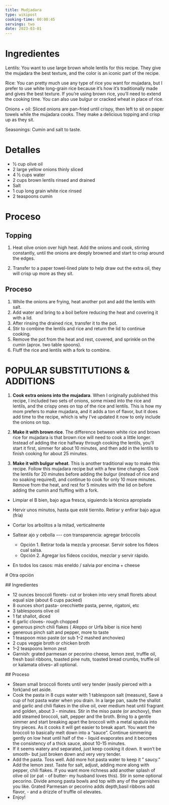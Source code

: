 ```yaml
---
title: Mudjadara
type: wikipost
cooking-time: 00:00:45
servings: two 
date: 2023-03-01
---
```


# Ingredientes

Lentils: You want to use large brown whole lentils for this recipe. They give the mujadara the best texture, and the color is an iconic part of the recipe.

Rice: You can pretty much use any type of rice you want for mujadara, but I prefer to use white long-grain rice because it’s how it’s traditionally made and gives the best texture. If you’re using brown rice, you’ll need to extend the cooking time. You can also use bulgur or cracked wheat in place of rice.

Onions + oil: Sliced onions are pan-fried until crispy, then left to sit on paper towels while the mujadara cooks. They make a delicious topping and crisp up as they sit.

Seasonings: Cumin and salt to taste.


# Detalles

- ½ cup olive oil
- 2 large yellow onions thinly sliced
- 4 ½ cups water
- 2 cups brown lentils rinsed and drained
- Salt
- 1 cup long grain white rice rinsed
- 2 teaspoons cumin

# Proceso

## Topping

1. Heat olive onion over high heat. Add the onions and cook, stirring constantly, until the onions are deeply browned and start to crisp around the edges.

2. Transfer to a paper towel-lined plate to help draw out the extra oil, they will crisp up more as they sit.

## Proceso

1. While the onions are frying, heat another pot and add the lentils with salt.
2. Add water and bring to a boil before reducing the heat and covering it with a lid.
3. After rinsing the drained rice, transfer it to the pot.
4. Stir to combine the lentils and rice and return the lid to continue cooking.
5. Remove the pot from the heat and rest, covered, and sprinkle on the cumin (aprox. two table spoons).
6. Fluff the rice and lentils with a fork to combine.

# POPULAR SUBSTITUTIONS & ADDITIONS

1. **Cook extra onions into the mujadara**. When I originally published this recipe, I included two sets of onions, some mixed into the rice and lentils, and the crispy ones on top of the rice and lentils. This is how my mom prefers to make mujadara, and it adds a ton of flavor, but it does add time to the recipe, which is why I’ve updated it now to only include the onions on top.

2. **Make it with brown rice**. The difference between white rice and brown rice for mujadara is that brown rice will need to cook a little longer. Instead of adding the rice halfway through cooking the lentils, you’ll start it first, simmer for about 10 minutes, and then add in the lentils to finish cooking for about 25 minutes.

3. **Make it with bulgur wheat**. This is another traditional way to make this recipe. Follow this mujadara recipe but with a few time changes. Cook the lentils for 20 minutes before adding the bulgur (instead of rice and no soaking required), and continue to cook for only 10 more minutes. Remove from the heat, and rest for 5 minutes with the lid on before adding the cumin and fluffing with a fork.


- Limpiar el B bien, bajo agua fresca, siguiendo la técnica apropiada
- Hervir unos minutos, hasta que esté tiernito. Retirar y enfirar bajo agua (fría)
- Cortar los arbolitos a la mitad, verticalmente 
- Saltear ajo y cebolla --- con transparencia: agregar bróccolis 

	+ Opción 1. Retirar toda la mezcla y procesar. Servir sobre los fideos cual salsa. 
	+ Opción 2. Agregar los fideos cocidos, mezclar y servir rápido. 

- En todos los casos: más eneldo / salvia por encima + cheese 

# Otra opción

## Ingredientes 

- 12 ounces broccoli florets- cut or broken into very small florets about equal size (about 6 cups packed)
- 8 ounces short pasta- orecchiette pasta, penne, rigatoni, etc
- 3 tablespoons olive oil
- 1 fat shallot, diced
- 6 garlic cloves- rough chopped
- generous pinch chili flakes ( Aleppo or Urfa biber is nice here)
- generous pinch salt and pepper, more to taste
- 1 teaspoon miso paste (or sub 1–2 mashed anchovies)
- 2 cups veggie broth or chicken broth
- 1–2 teaspoons lemon zest
- Garnish: grated parmesan or pecorino cheese,  lemon zest, truffle oil, fresh basil ribbons, toasted pine nuts, toasted bread crumbs, truffle oil or kalamata olives– all optional.

## Proceso

- Steam small broccoli florets until very tender (easily pierced with a fork)and set aside.
- Cook the pasta in 8 cups water with 1 tablespoon salt (measure),  Save a cup of hot pasta water when you drain.
In a large pan, saute the shallot and garlic and chili flakes in the olive oil, over medium heat until fragrant and golden, about 3 - minutes.  Stir in the miso paste (or anchovy), then add steamed broccoli,  salt, pepper and the broth.
Bring to a gentle simmer and start breaking apart the broccoli with a metal spatula into tiny pieces. As it cooks it will get easier to break apart. You want the broccoli to basically melt down into a “sauce”.  Continue simmering gently on low heat until half of the - liquid evaporates and it becomes the consistency of a thick sauce, about 10-15 minutes.
- If it seems watery and separated, just keep cooking it down. It won’t be smooth- but just broken down and very very tender.
- Add the pasta. Toss well. Add more hot pasta water to keep it ” saucy.” Add the lemon zest.
Taste for salt, adjust, adding more along with pepper, chili flakes. If you want more richness add another splash of olive oil (or pat - of butter- my husband loves this). Stir in some optional pecorino.
Divide among pasta bowls and top with any of the garnishes you like. Grated Parmesan or pecorino  adds depth,basil ribbons add flavor, - and a drizzle of truffle oil elevates.
- Enjoy!





